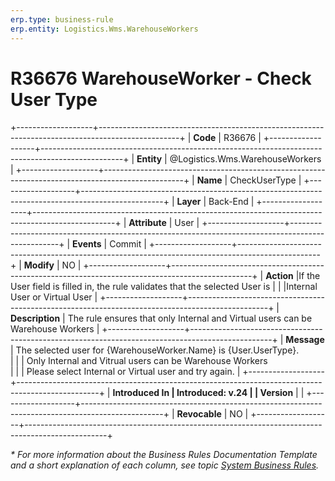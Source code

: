 ```yaml
---
erp.type: business-rule
erp.entity: Logistics.Wms.WarehouseWorkers
---
```

# R36676 WarehouseWorker - Check User Type
+-------------------+--------------------------------------------------------------------------------------------------+
| **Code**          | R36676                                                                                           |
+-------------------+--------------------------------------------------------------------------------------------------+
| **Entity**        | @Logistics.Wms.WarehouseWorkers                                                                  |
+-------------------+--------------------------------------------------------------------------------------------------+
| **Name**          | CheckUserType                                                                                    |
+-------------------+--------------------------------------------------------------------------------------------------+
| **Layer**         | Back-End                                                                                         |
+-------------------+--------------------------------------------------------------------------------------------------+
| **Attribute**     | User                                                                                             |
+-------------------+--------------------------------------------------------------------------------------------------+
| **Events**        | Commit                                                                                           |
+-------------------+--------------------------------------------------------------------------------------------------+
| **Modify**        | NO                                                                                               |
+-------------------+--------------------------------------------------------------------------------------------------+
| **Action**        |If the User field is filled in, the rule validates that the selected User is                      |
|                   |Internal User or Virtual User                                                                     |
+-------------------+--------------------------------------------------------------------------------------------------+
| **Description**   | The rule ensures that only Internal and Virtual users can be Warehouse Workers                   |
+-------------------+--------------------------------------------------------------------------------------------------+
| **Message**       | The selected user for {WarehouseWorker.Name} is {User.UserType}. <br/>                           |
|                   | Only Internal and Vitrual users can be Warehouse Workers  <br/>                                  |
|                   | Please select Internal or Virtual user and try again.                                            |
+-------------------+--------------------------------------------------------------------------------------------------+
| **Introduced In   | Introduced: v.24                                                                                 |
| Version**         |                                                                                                  |
+-------------------+--------------------------------------------------------------------------------------------------+
| **Revocable**     | NO                                                                                               |
+-------------------+--------------------------------------------------------------------------------------------------+

*\* For more information about the Business Rules Documentation Template and a short explanation of each column, see
topic [System Business Rules](../templates/template-description-system-business-rules.md).*
